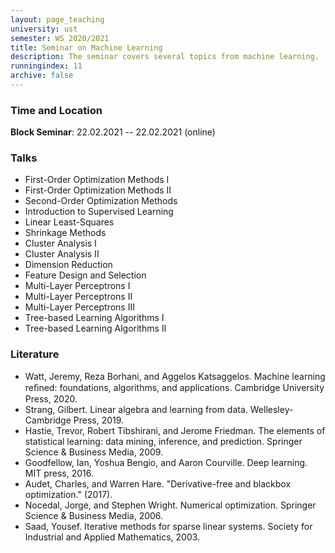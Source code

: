 ```yaml
---
layout: page_teaching
university: ust
semester: WS 2020/2021
title: Seminar on Machine Learning
description: The seminar covers several topics from machine learning.
runningindex: 11
archive: false
---
```


### Time and Location

**Block Seminar**: 22.02.2021 -- 22.02.2021 (online)

### Talks

+ First-Order Optimization Methods I
+ First-Order Optimization Methods II
+ Second-Order Optimization Methods
+ Introduction to Supervised Learning
+ Linear Least-Squares
+ Shrinkage Methods
+ Cluster Analysis I
+ Cluster Analysis II
+ Dimension Reduction
+ Feature Design and Selection
+ Multi-Layer Perceptrons I
+ Multi-Layer Perceptrons II
+ Multi-Layer Perceptrons III
+ Tree-based Learning Algorithms I
+ Tree-based Learning Algorithms II

### Literature

+ Watt, Jeremy, Reza Borhani, and Aggelos Katsaggelos. Machine learning reﬁned: foundations, algorithms, and applications. Cambridge University Press, 2020.
+ Strang, Gilbert. Linear algebra and learning from data. Wellesley-Cambridge Press, 2019.
+ Hastie, Trevor, Robert Tibshirani, and Jerome Friedman. The elements of statistical learning: data mining, inference, and prediction. Springer Science & Business Media, 2009.
+ Goodfellow, Ian, Yoshua Bengio, and Aaron Courville. Deep learning. MIT press, 2016.
+ Audet, Charles, and Warren Hare. "Derivative-free and blackbox optimization." (2017).
+ Nocedal, Jorge, and Stephen Wright. Numerical optimization. Springer Science & Business Media, 2006.
+ Saad, Yousef. Iterative methods for sparse linear systems. Society for Industrial and Applied Mathematics, 2003.
